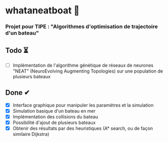 # whataneatboat 🚢

### Projet pour TIPE : "Algorithmes d'optimisation de trajectoire d'un bateau"

## Todo ⏳
- [ ] Implémentation de l'algorithme génétique de réseaux de neurones "NEAT" (NeuroEvolving Augmenting Topologies) sur une population de plusieurs bateaux

## Done ✔ 
- [x] Interface graphique pour manipuler les paramètres et la simulation
- [x] Simulation basique d'un bateau en mer
- [x] Implémentation des collisions du bateau
- [x] Possibilité d'ajout de plusieurs bateaux
- [x] Obtenir des résultats par des heuristiques (A* search, ou de façon similaire Dijkstra)
